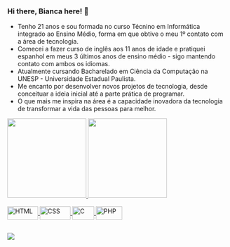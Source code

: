 ### Hi there, Bianca here! 👋
<!--
**biancapastos/biancapastos** is a ✨ _special_ ✨ repository because its `README.md` (this file) appears on your GitHub profile.
Here are some ideas to get you started: 
-->

- Tenho 21 anos e sou formada no curso Técnino em Informática integrado ao Ensino Médio, forma em que obtive o meu 1º contato com a área de tecnologia.
- Comecei  a fazer curso de inglês aos 11 anos de idade e pratiquei espanhol em meus 3 últimos anos de ensino médio - sigo mantendo contato com ambos os idiomas.
- Atualmente cursando Bacharelado em Ciência da Computação na UNESP - Universidade Estadual Paulista.
- Me encanto por desenvolver novos projetos de tecnologia, desde conceituar a ideia inicial até a parte prática de programar.
- O que mais me inspira na área é a capacidade inovadora da tecnologia de transformar a vida das pessoas para melhor.

<div>
  <a href = "https://github.com/biancapastos">
  <img height="180em" src="https://github-readme-stats.vercel.app/api?username=biancapastos&show_icons=true&theme=dracula&include_all_commits=true&count_private=true"/>
  <img height="180em" src="https://github-readme-stats.vercel.app/api/top-langs/?username=biancapastos&layout=compact&langs_count=7&theme=dracula"/>
</div> 

<div style="display: inline_block"> <br>
  <img align="center" alt="HTML" height="30" width="70" src="https://img.shields.io/badge/HTML-239120?style=for-the-badge&logo=html5&logoColor=white">
  <img align="center" alt="CSS" height="30" width="70" src="https://img.shields.io/badge/CSS-239120?&style=for-the-badge&logo=css3&logoColor=white">
  <img align="center" alt="C" height="30" width="50" src="https://img.shields.io/badge/C-00599C?style=for-the-badge&logo=c&logoColor=white" target="_blank">
  <img align="center" alt="PHP" height="30" width="60" src="https://img.shields.io/badge/PHP-777BB4?style=for-the-badge&logo=php&logoColor=white" target="_blank">
</div>
  
##
<div>
  <a href="https://www.linkedin.com/in/bianca-pastos-0620a9182" target="_blank"><img src="https://img.shields.io/badge/-LinkedIn-%230077B5?style=for-the-badge&logo=linkedin&logoColor=white" target="_blank"></a>
</div>
